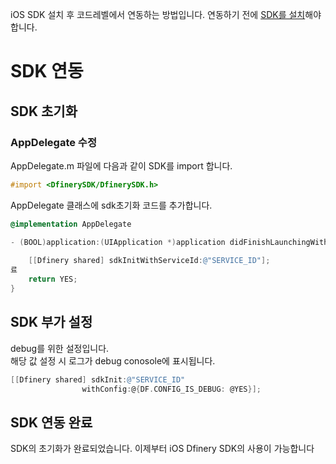 iOS SDK 설치 후 코드레벨에서 연동하는 방법입니다. 연동하기 전에 [SDK를 설치](#)해야 합니다.
# SDK 연동
## SDK 초기화
### AppDelegate 수정
AppDelegate.m 파일에 다음과 같이 SDK를 import 합니다.
```objective-c
#import <DfinerySDK/DfinerySDK.h>
```
AppDelegate 클래스에 sdk초기화 코드를 추가합니다.
```objective-c
@implementation AppDelegate

- (BOOL)application:(UIApplication *)application didFinishLaunchingWithOptions:(NSDictionary *)launchOptions {
    
    [[Dfinery shared] sdkInitWithServiceId:@"SERVICE_ID"];
료
    return YES;
}
```
## SDK 부가 설정
debug를 위한 설정입니다.  
해당 값 설정 시 로그가 debug conosole에 표시됩니다.
```objective-c
[[Dfinery shared] sdkInit:@"SERVICE_ID"
                withConfig:@{DF.CONFIG_IS_DEBUG: @YES}];
```
## SDK 연동 완료
SDK의 초기화가 완료되었습니다. 이제부터 iOS Dfinery SDK의 사용이 가능합니다